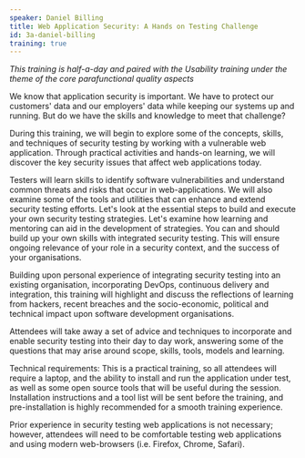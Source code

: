```yaml
---
speaker: Daniel Billing
title: Web Application Security: A Hands on Testing Challenge 
id: 3a-daniel-billing
training: true
---
```

<i> This training is half-a-day and paired with the Usability training under the theme of the core parafunctional quality aspects</i>

We know that application security is important. We have to protect our customers' data and our employers' data while keeping our systems up and running. But do we have the skills and knowledge to meet that challenge?

During this training, we will begin to explore some of the concepts, skills, and techniques of security testing by working with a vulnerable web application. Through practical activities and hands-on learning, we will discover the key security issues that affect web applications today.

Testers will learn skills to identify software vulnerabilities and understand common threats and risks that occur in web-applications. We will also examine some of the tools and utilities that can enhance and extend security testing efforts. Let's look at the essential steps to build and execute your own security testing strategies. Let's examine how learning and mentoring can aid in the development of strategies.  You can and should build up your own skills with integrated security testing. This will ensure ongoing relevance of your role in a security context, and the success of your organisations.

Building upon personal experience of integrating security testing into an existing organisation, incorporating DevOps, continuous delivery and integration, this training will highlight and discuss the reflections of learning from hackers, recent breaches and the socio-economic, political and technical impact upon software development organisations.

Attendees will take away a set of advice and techniques to incorporate and enable security testing into their day to day work, answering some of the questions that may arise around scope, skills, tools, models and learning.

Technical requirements:
This is a practical training, so all attendees will require a laptop, and the ability to install and run the application under test, as well as some open source tools that will be useful during the session.  Installation instructions and a tool list will be sent before the training, and pre-installation is highly recommended for a smooth training experience.

Prior experience in security testing web applications is not necessary; however, attendees will need to be comfortable testing web applications and using modern web-browsers (i.e. Firefox, Chrome, Safari).
